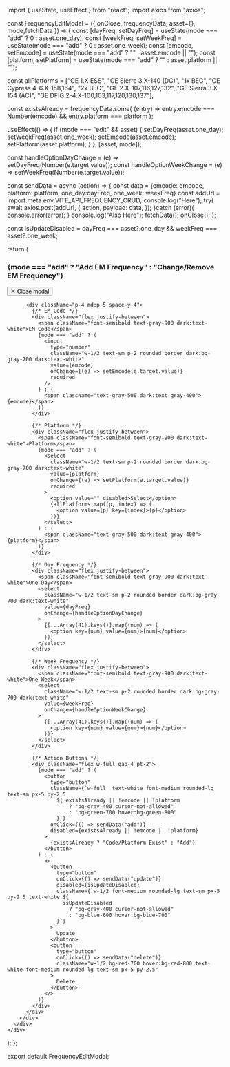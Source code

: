 import { useState, useEffect } from "react";
import axios from "axios";

const FrequencyEditModal = ({ onClose, frequencyData, asset={}, mode,fetchData }) => {
  const [dayFreq, setDayFreq] = useState(mode === "add" ? 0 : asset.one_day);
  const [weekFreq, setWeekFreq] = useState(mode === "add" ? 0 : asset.one_week);
  const [emcode, setEmcode] = useState(mode === "add" ? "" : asset.emcode || "");
  const [platform, setPlatform] = useState(mode === "add" ? "" : asset.platform || "");

  const allPlatforms = ["GE 1.X ESS", "GE Sierra 3.X-140 (DC)", "1x BEC", "GE Cypress 4-6.X-158,164", "2x BEC", "GE 2.X-107,116,127,132", "GE Sierra 3.X-154 (AC)", "GE DFIG 2-4.X-100,103,117,120,130,137"];

  const existsAlready = frequencyData.some(
    (entry) => entry.emcode === Number(emcode) && entry.platform === platform
  );
  
  useEffect(() => {
    if (mode === "edit" && asset) {
      setDayFreq(asset.one_day);
      setWeekFreq(asset.one_week);
      setEmcode(asset.emcode);
      setPlatform(asset.platform);
    }
  }, [asset, mode]);

  const handleOptionDayChange = (e) => setDayFreq(Number(e.target.value));
  const handleOptionWeekChange = (e) => setWeekFreq(Number(e.target.value));

  const sendData = async (action) => {
    const data = {emcode: emcode, platform: platform, one_day:dayFreq, one_week: weekFreq}
    const addUrl = import.meta.env.VITE_API_FREQUENCY_CRUD;
    console.log("Here");
    try{
        await axios.post(addUrl, {
            action,
            payload: data,
        });
    }catch (error){
        console.error(error);
    }
    console.log("Also Here");
    fetchData();
    onClose();
  };

  const isUpdateDisabled = dayFreq === asset?.one_day && weekFreq === asset?.one_week;

  return (
    <div className="fixed inset-0 z-50 flex justify-center items-center w-full h-full bg-gray-800 bg-opacity-50">
      <div className="relative p-4 w-full max-w-md max-h-full">
        <div className="relative border border-gray-400 bg-white rounded-lg shadow dark:bg-gray-800 dark:border-gray-600">
          <div className="flex items-center justify-between p-4 md:p-5 border-b rounded-t dark:border-gray-600">
            <h3 className="text-lg font-semibold text-gray-900 dark:text-white">
              {mode === "add" ? "Add EM Frequency" : "Change/Remove EM Frequency"}
            </h3>
            <button
              type="button"
              className="text-gray-400 hover:bg-gray-200 hover:text-gray-900 rounded-lg text-sm h-8 w-8 dark:hover:bg-gray-600 dark:hover:text-white"
              onClick={onClose}
            >
              ✕
              <span className="sr-only">Close modal</span>
            </button>
          </div>

          <div className="p-4 md:p-5 space-y-4">
            {/* EM Code */}
            <div className="flex justify-between">
              <span className="font-semibold text-gray-900 dark:text-white">EM Code</span>
              {mode === "add" ? (
                <input
                  type="number"
                  className="w-1/2 text-sm p-2 rounded border dark:bg-gray-700 dark:text-white"
                  value={emcode}
                  onChange={(e) => setEmcode(e.target.value)}
                  required
                />
              ) : (
                <span className="text-gray-500 dark:text-gray-400">{emcode}</span>
              )}
            </div>

            {/* Platform */}
            <div className="flex justify-between">
              <span className="font-semibold text-gray-900 dark:text-white">Platform</span>
              {mode === "add" ? (
                <select
                  className="w-1/2 text-sm p-2 rounded border dark:bg-gray-700 dark:text-white"
                  value={platform}
                  onChange={(e) => setPlatform(e.target.value)}
                  required
                >
                  <option value="" disabled>Select</option>
                  {allPlatforms.map((p, index) => (
                    <option value={p} key={index}>{p}</option>
                  ))}
                </select>
              ) : (
                <span className="text-gray-500 dark:text-gray-400">{platform}</span>
              )}
            </div>

            {/* Day Frequency */}
            <div className="flex justify-between">
              <span className="font-semibold text-gray-900 dark:text-white">One Day</span>
              <select
                className="w-1/2 text-sm p-2 rounded border dark:bg-gray-700 dark:text-white"
                value={dayFreq}
                onChange={handleOptionDayChange}
              >
                {[...Array(41).keys()].map((num) => (
                  <option key={num} value={num}>{num}</option>
                ))}
              </select>
            </div>

            {/* Week Frequency */}
            <div className="flex justify-between">
              <span className="font-semibold text-gray-900 dark:text-white">One Week</span>
              <select
                className="w-1/2 text-sm p-2 rounded border dark:bg-gray-700 dark:text-white"
                value={weekFreq}
                onChange={handleOptionWeekChange}
              >
                {[...Array(41).keys()].map((num) => (
                  <option key={num} value={num}>{num}</option>
                ))}
              </select>
            </div>

            {/* Action Buttons */}
            <div className="flex w-full gap-4 pt-2">
              {mode === "add" ? (
                <button
                  type="button"
                  className={`w-full  text-white font-medium rounded-lg text-sm px-5 py-2.5 
                    ${ existsAlready || !emcode || !platform
                        ? "bg-gray-400 cursor-not-allowed"
                        : "bg-green-700 hover:bg-green-800"
                    }`}
                  onClick={() => sendData("add")}
                  disabled={existsAlready || !emcode || !platform}
                >
                  {existsAlready ? "Code/Platform Exist" : "Add"}
                </button>
              ) : (
                <>
                  <button
                    type="button"
                    onClick={() => sendData("update")}
                    disabled={isUpdateDisabled}
                    className={`w-1/2 font-medium rounded-lg text-sm px-5 py-2.5 text-white ${
                      isUpdateDisabled
                        ? "bg-gray-400 cursor-not-allowed"
                        : "bg-blue-600 hover:bg-blue-700"
                    }`}
                  >
                    Update
                  </button>
                  <button
                    type="button"
                    onClick={() => sendData("delete")}
                    className="w-1/2 bg-red-700 hover:bg-red-800 text-white font-medium rounded-lg text-sm px-5 py-2.5"
                  >
                    Delete
                  </button>
                </>
              )}
            </div>
          </div>
        </div>
      </div>
    </div>
  );
};

export default FrequencyEditModal;
